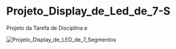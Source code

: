 # Projeto_Display_de_Led_de_7-S
Projeto da Tarefa de Disciplina e 

![Projeto_Display_de_LED_de_7_Segmentos](https://github.com/user-attachments/assets/9eec8055-4d3a-4ee0-8d12-18627fa1eed5)
